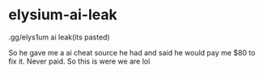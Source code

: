 # elysium-ai-leak
.gg/elys1um ai leak(its pasted)

So he gave me a ai cheat source he had and said he would pay me $80 to fix it.
Never paid. So this is were we are lol
